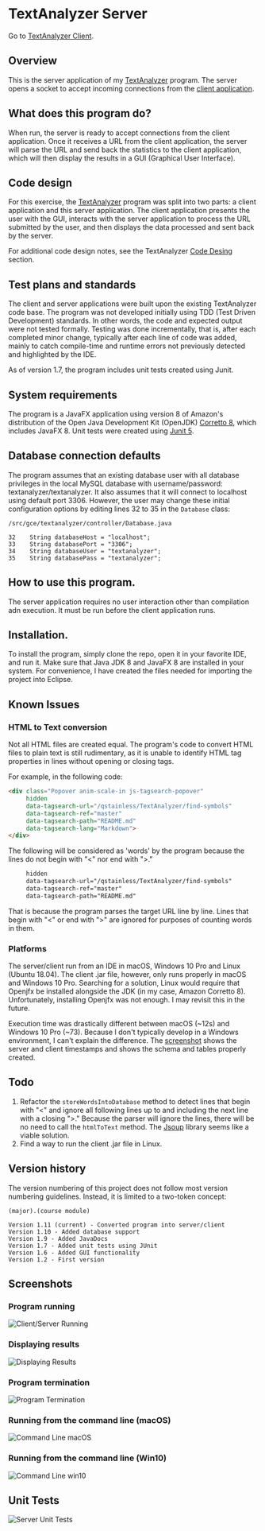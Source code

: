 # TextAnalyzer Server
Go to [TextAnalyzer Client](https://github.com/qstainless/TextAnalyzerClient).

## Overview
This is the server application of my [TextAnalyzer](https://github.com/qstainless/TextAnalyzer) program. The server opens a socket to accept incoming connections from the [client application](https://github.com/qstainless/TextAnalyzerClient).

## What does this program do?
When run, the server is ready to accept connections from the client application. Once it receives a URL from the client application, the server will parse the URL and send back the statistics to the client application, which will then display the results in a GUI (Graphical User Interface).

## Code design
For this exercise, the [TextAnalyzer](https://github.com/qstainless/TextAnalyzer) program was split into two parts: a client application and this server application. The client application presents the user with the GUI, interacts with the server application to process the URL submitted by the user, and then displays the data processed and sent back by the server.

For additional code design notes, see the TextAnalyzer [Code Desing](https://github.com/qstainless/TextAnalyzer#code-design) section.

## Test plans and standards
The client and server applications were built upon the existing TextAnalyzer code base. The program was not developed initially using TDD (Test Driven Development) standards. In other words, the code and expected output were not tested formally. Testing was done incrementally, that is, after each completed minor change, typically after each line of code was added, mainly to catch compile-time and runtime errors not previously detected and highlighted by the IDE.

As of version 1.7, the program includes unit tests created using Junit.

## System requirements
The program is a JavaFX application using version 8 of Amazon's distribution of the Open Java Development Kit (OpenJDK) [Corretto 8](https://aws.amazon.com/corretto/), which includes JavaFX 8. Unit tests were created using [Junit 5](https://github.com/junit-team/junit5/).

## Database connection defaults
The program assumes that an existing database user with all database privileges in the local MySQL database with username/password: textanalyzer/textanalyzer. It also assumes that it will connect to localhost using default port 3306. However, the user may change these initial configuration options by editing lines 32 to 35 in the `Database` class: 

```
/src/gce/textanalyzer/controller/Database.java

32    String databaseHost = "localhost";
33    String databasePort = "3306";
34    String databaseUser = "textanalyzer";
35    String databasePass = "textanalyzer";
```

## How to use this program.
The server application requires no user interaction other than compilation adn execution. It must be run before the client application runs.

## Installation.
To install the program, simply clone the repo, open it in your favorite IDE, and run it. Make sure that Java JDK 8 and JavaFX 8 are installed in your system. For convenience, I have created the files needed for importing the project into Eclipse.

## Known Issues
###  HTML to Text conversion
Not all HTML files are created equal. The program's code to convert HTML files to plain text is still rudimentary, as it is unable to identify HTML tag properties in lines without opening or closing tags.

For example, in the following code:

```html
<div class="Popover anim-scale-in js-tagsearch-popover"
     hidden
     data-tagsearch-url="/qstainless/TextAnalyzer/find-symbols"
     data-tagsearch-ref="master"
     data-tagsearch-path="README.md"
     data-tagsearch-lang="Markdown">
</div>
```

The following will be considered as 'words' by the program because the lines do not begin with "<" nor end with ">."

```html
     hidden
     data-tagsearch-url="/qstainless/TextAnalyzer/find-symbols"
     data-tagsearch-ref="master"
     data-tagsearch-path="README.md"
```

That is because the program parses the target URL line by line. Lines that begin with "<" or end with ">" are ignored for purposes of counting words in them. 

### Platforms
The server/client run from an IDE in macOS, Windows 10 Pro and Linux (Ubuntu 18.04). The client .jar file, however, only runs properly in macOS and Windows 10 Pro. Searching for a solution, Linux would require that Openjfx be installed alongside the JDK (in my case, Amazon Corretto 8). Unfortunately, installing Openjfx was not enough. I may revisit this in the future. 

Execution time was drastically different between macOS (~12s) and Windows 10 Pro (~73). Because I don't typically develop in a Windows environment, I can't explain the difference. The [screenshot](#running-from-the-command-line-win10) shows the server and client timestamps and shows the schema and tables properly created. 

## Todo
1. Refactor the `storeWordsIntoDatabase` method to detect lines that begin with "<" and ignore all following lines up to and including the next line with a closing ">." Because the parser will ignore the lines, there will be no need to call the `htmlToText` method. The [Jsoup](https://jsoup.org/) library seems like a viable solution.
2. Find a way to run the client .jar file in Linux.

## Version history
The version numbering of this project does not follow most version numbering guidelines. Instead, it is limited to a two-token concept:

```(major).(course module)``` 

```
Version 1.11 (current) - Converted program into server/client
Version 1.10 - Added database support
Version 1.9 - Added JavaDocs
Version 1.7 - Added unit tests using JUnit
Version 1.6 - Added GUI functionality
Version 1.2 - First version
```

## Screenshots
### Program running
![Client/Server Running](TextAnalyzer-Screenshot-Server-Client-Results-Running.png)
### Displaying results
![Displaying Results](TextAnalyzer-Screenshot-Server-Client-Results.png)
### Program termination
![Program Termination](TextAnalyzer-Screenshot-Server-Client-Program-Exit.png)
### Running from the command line (macOS)
![Command Line macOS](TextAnalyzer-Screenshot-Command-Line.png)
### Running from the command line (Win10)
![Command Line win10](TextAnalyzer-Screenshot-Server-Client-Win10.png)

## Unit Tests
![Server Unit Tests](TextAnalyzer-Screenshot-Server-Unit-Tests.png)
